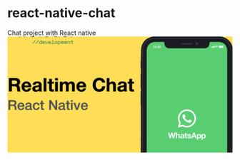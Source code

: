 # react-native-chat
Chat project with React native
<img src="./assets/images/readme_project_img.png" alt="project" />
